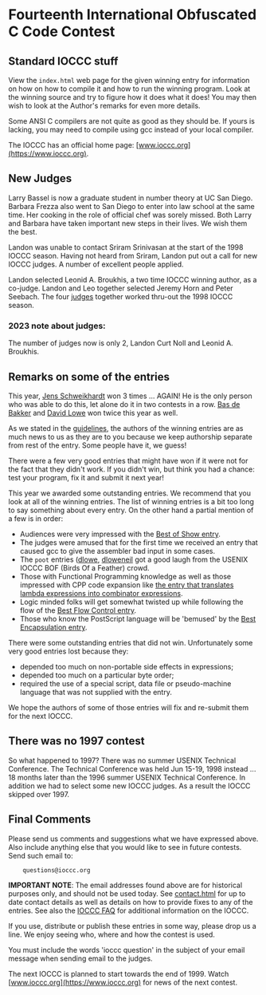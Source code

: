 # Fourteenth International Obfuscated C Code Contest


## Standard IOCCC stuff

View the `index.html` web page for the given winning entry for information on how
on how to compile it and how to run the winning program.
Look at the winning source and try to figure how it does what it does!
You may then wish to look at the Author's remarks for even more details.

Some ANSI C compilers are not quite as good as they should be.  If
yours is lacking, you may need to compile using gcc instead of your
local compiler.

The IOCCC has an official home page: [www.ioccc.org](https://www.ioccc.org).


## New Judges

Larry Bassel is now a graduate student in number theory at UC San Diego.
Barbara Frezza also went to San Diego to enter into law school at the
same time.  Her cooking in the role of official chef was sorely missed.
Both Larry and Barbara have taken important new steps in their lives.
We wish them the best.

Landon was unable to contact Sriram Srinivasan at the start of
the 1998 IOCCC season.  Having not heard from Sriram, Landon put out
a call for new IOCCC judges.  A number of excellent people applied.

Landon selected Leonid A. Broukhis, a two time IOCCC winning author, as a
co-judge.   Landon and Leo together selected Jeremy Horn and Peter
Seebach.  The four [judges](https://www.ioccc.org/judges.html) together worked
thru-out the 1998 IOCCC season.


### 2023 note about judges:

The number of judges now is only 2, Landon Curt Noll and Leonid A. Broukhis.

## Remarks on some of the entries

This year, [Jens
Schweikhardt](../authors.html#Jens_Schweikhardt) won 3 times
... AGAIN!  He is the only person who was able to do this, let alone do it in
two contests in a row. [Bas de
Bakker](../authors.html#Bas_de_Bakker) and [David
Lowe](../authors.html#J_David_Lowe) won twice this year as
well.

As we stated in the [guidelines](guidelines.txt), the authors of the winning entries are
as much news to us as they are to you because we keep authorship separate from
rest of the entry.  Some people have it, we guess!

There were a few very good entries that might have won if it were not
for the fact that they didn't work.  If you didn't win, but think you
had a chance: test your program, fix it and submit it next year!

This year we awarded some outstanding entries.  We recommend that you
look at all of the winning entries.  The list of winning entries is a bit too long to
say something about every entry.  On the other hand a partial mention
of a few is in order:

- Audiences were very impressed with the [Best of Show
entry](banks/index.html).
- The judges were amused that for the first time we received an entry
  that caused gcc to give the assembler bad input in some cases.
- The `poot` entries ([dlowe](dlowe/index.html),
[dloweneil](dloweneil/index.html) got a good laugh from the USENIX IOCCC BOF (Birds Of a Feather) crowd.
- Those with Functional Programming knowledge as well as those
  impressed with CPP code expansion like [the entry that translates
  lambda expressions into combinator expressions](fanf/index.html).
- Logic minded folks will get somewhat twisted up while following the
  flow of the [Best Flow Control entry](schnitzi/index.html).
- Those who know the PostScript language will be 'bemused' by
  the [Best Encapsulation entry](bas1/index.html).

There were some outstanding entries that did not win.  Unfortunately
some very good entries lost because they:

- depended too much on non-portable side effects in expressions;
- depended too much on a particular byte order;
- required the use of a special script, data file or pseudo-machine language
that was not supplied with the entry.

We hope the authors of some of those entries will fix and re-submit
them for the next IOCCC.


## There was no 1997 contest

So what happened to 1997?  There was no summer USENIX Technical
Conference.  The Technical Conference was held Jun 15-19, 1998 instead
... 18 months later than the 1996 summer USENIX Technical Conference.
In addition we had to select some new IOCCC judges.  As a result the IOCCC
skipped over 1997.


## Final Comments

Please send us comments and suggestions what we have expressed above.
Also include anything else that you would like to see in future contests.
Send such email to:

```
    questions@ioccc.org
```

**IMPORTANT NOTE**: The email addresses found above are for historical
purposes only, and should not be used today.  See
[contact.html](../contact.html) for up to date contact details
as well as details on how to provide fixes to any of the entries.
See also the [IOCCC FAQ](../faq.html) for additional information on the IOCCC.

If you use, distribute or publish these entries in some way, please drop
us a line.  We enjoy seeing who, where and how the contest is used.

You must include the words 'ioccc question' in the subject of your email
message when sending email to the judges.

The next IOCCC is planned to start towards the end of 1999.  Watch
[www.ioccc.org](https://www.ioccc.org) for news of the next contest.


<!--

    Copyright © 1984-2024 by Landon Curt Noll. All Rights Reserved.

    You are free to share and adapt this file under the terms of this license:

        Creative Commons Attribution-ShareAlike 4.0 International (CC BY-SA 4.0)

    For more information, see:

        https://creativecommons.org/licenses/by-sa/4.0/

-->
